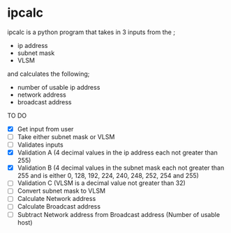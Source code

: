 # ipcalc
ipcalc is a python program that takes in 3 inputs from the ;
- ip address
- subnet mask
- VLSM

and calculates the following;

- number of usable ip address 
- network address
- broadcast address
















TO DO
- [x] Get input from user
- [ ] Take either subnet mask or VLSM
- [ ] Validates inputs
- [x] Validation A (4 decimal values in the ip address each not greater than 255)
- [x] Validation B (4 decimal values in the subnet mask each not greater than 255 and is either 0, 128, 192, 224, 240, 248, 252, 254 and 255)
- [ ] Validation C (VLSM is a decimal value not greater than 32)
- [ ] Convert subnet mask to VLSM
- [ ] Calculate Network address
- [ ] Calculate Broadcast address
- [ ] Subtract Network address from Broadcast address (Number of usable host)
